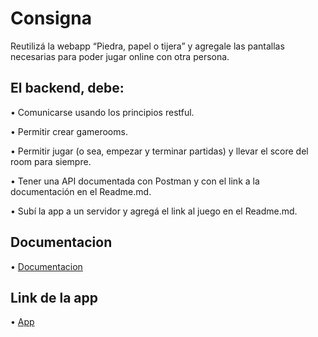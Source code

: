 # Consigna

Reutilizá la webapp “Piedra, papel o tijera” y agregale las pantallas necesarias para poder jugar online con otra persona.

## El backend, debe:
•	Comunicarse usando los principios restful.

•	Permitir crear gamerooms.

•	Permitir jugar (o sea, empezar y terminar partidas) y llevar el score del room para siempre.

•	Tener una API documentada con Postman y con el link a la documentación en el Readme.md.

•	Subí la app a un servidor y agregá el link al juego en el Readme.md.

## Documentacion

•	[Documentacion](https://documenter.getpostman.com/view/25169526/2s946icBuW)

## Link de la app

•	[App](https://desafio-mod-6.onrender.com/)
